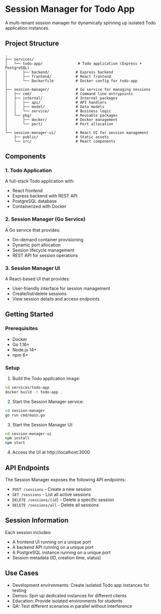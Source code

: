 # Session Manager for Todo App

A multi-tenant session manager for dynamically spinning up isolated Todo application instances.

## Project Structure

```
.
├── services/
│   └── todo-app/                # Todo application (Express + PostgreSQL)
│       ├── backend/            # Express backend
│       ├── frontend/           # React frontend
│       └── Dockerfile          # Docker config for todo-app
│
├── session-manager/            # Go service for managing sessions
│   ├── cmd/                    # Command line entrypoints
│   ├── internal/               # Internal packages
│   │   ├── api/                # API handlers
│   │   ├── model/              # Data models
│   │   └── service/            # Business logic
│   └── pkg/                    # Reusable packages
│       ├── docker/             # Docker management
│       └── port/               # Port allocation
│
└── session-manager-ui/         # React UI for session management
    ├── public/                 # Static assets
    └── src/                    # React components
```

## Components

### 1. Todo Application

A full-stack Todo application with:

- React frontend
- Express backend with REST API
- PostgreSQL database
- Containerized with Docker

### 2. Session Manager (Go Service)

A Go service that provides:

- On-demand container provisioning
- Dynamic port allocation
- Session lifecycle management
- REST API for session operations

### 3. Session Manager UI

A React-based UI that provides:

- User-friendly interface for session management
- Create/list/delete sessions
- View session details and access endpoints

## Getting Started

### Prerequisites

- Docker
- Go 1.16+
- Node.js 14+
- npm 6+

### Setup

1. Build the Todo application image:

```bash
cd services/todo-app
docker build -t todo-app .
```

2. Start the Session Manager service:

```bash
cd session-manager
go run cmd/main.go
```

3. Start the Session Manager UI:

```bash
cd session-manager-ui
npm install
npm start
```

4. Access the UI at http://localhost:3000

## API Endpoints

The Session Manager exposes the following API endpoints:

- `POST /sessions` - Create a new session
- `GET /sessions` - List all active sessions
- `DELETE /sessions/{id}` - Delete a specific session
- `DELETE /sessions/all` - Delete all sessions

## Session Information

Each session includes:

- A frontend UI running on a unique port
- A backend API running on a unique port
- A PostgreSQL instance running on a unique port
- Session metadata (ID, creation time, status)

## Use Cases

- Development environments: Create isolated Todo app instances for testing
- Demos: Spin up dedicated instances for different clients
- Education: Provide isolated environments for students
- QA: Test different scenarios in parallel without interference
